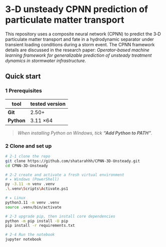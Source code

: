 # 3‑D unsteady CPNN prediction of particulate matter transport  

This repository uses a composite neural network (CPNN) to predict the 3‑D particulate matter transport and fate in a hydrodynamic separator under transient loading conditions during a storm event. The CPNN framework details are discussed in the research paper: 
*Operator-based machine learning framework for generalizable prediction of unsteady treatment dynamics in stormwater infrastructure*.

## Quick start

### 1  Prerequisites
| tool | tested version |
|------|---------------|
| **Git** | 2.50+ |
| **Python** | 3.11&nbsp;×64 |
> *When installing Python on Windows, tick **“Add Python to PATH”**.*

### 2  Clone and set up
```bash
# 2-1 clone the repo
git clone https://github.com/shatarahhh/CPNN-3D-Unsteady.git
cd CPNN-3D-Unsteady

# 2-2 create and activate a fresh virtual environment
# ▸ Windows (PowerShell)
py -3.11 -m venv .venv
.\.venv\Scripts\Activate.ps1

# ▸ Linux
python3.11 -m venv .venv
source .venv/bin/activate

# 2-3 upgrade pip, then install core dependencies
python -m pip install -U pip
pip install -r requirements.txt

# 2-4 Run the notebook
jupyter notebook
```
